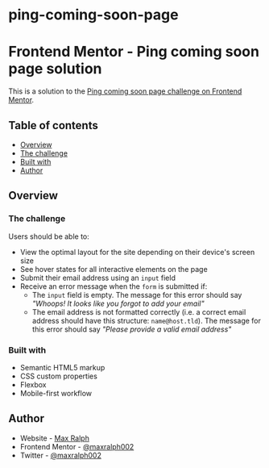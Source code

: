 # ping-coming-soon-page

# Frontend Mentor - Ping coming soon page solution

This is a solution to the [Ping coming soon page challenge on Frontend Mentor](https://www.frontendmentor.io/challenges/ping-single-column-coming-soon-page-5cadd051fec04111f7b848da).

## Table of contents

- [Overview](#overview)
- [The challenge](#the-challenge)
- [Built with](#built-with)
- [Author](#author)


## Overview

### The challenge

Users should be able to:

- View the optimal layout for the site depending on their device's screen size
- See hover states for all interactive elements on the page
- Submit their email address using an `input` field
- Receive an error message when the `form` is submitted if:
	- The `input` field is empty. The message for this error should say *"Whoops! It looks like you forgot to add your email"*
	- The email address is not formatted correctly (i.e. a correct email address should have this structure: `name@host.tld`). The message for this error should say *"Please provide a valid email address"*


### Built with

- Semantic HTML5 markup
- CSS custom properties
- Flexbox
- Mobile-first workflow


## Author

- Website - [Max Ralph](https://www.max-ralph.com)
- Frontend Mentor - [@maxralph002](https://www.frontendmentor.io/profile/maxralph002)
- Twitter - [@maxralph002](https://www.twitter.com/maxralph002)

